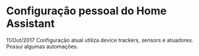 # Configuração pessoal do Home Assistant
11/Out/2017
Configuração atual utiliza device trackers, sensors e atuadores. Possui algumas automações.
